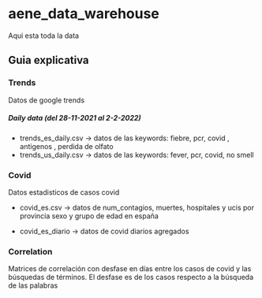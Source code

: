 # aene_data_warehouse

Aqui esta toda la data

## Guia explicativa

### Trends

Datos de google trends

##### Daily data (del 28-11-2021 al 2-2-2022)

- trends_es_daily.csv -> datos de las keywords: fiebre, pcr, covid , antigenos , perdida de olfato
- trends_us_daily.csv -> datos de las keywords: fever, pcr, covid, no smell

### Covid

Datos estadisticos de casos covid

- covid_es.csv -> datos de num_contagios, muertes, hospitales y ucis por provincia sexo y grupo de edad en españa

- covid_es_diario -> datos de covid diarios agregados

### Correlation

Matrices de correlación con desfase en días entre los casos de covid y las búsquedas de términos. El desfase es de los casos respecto a la búsqueda de las palabras
